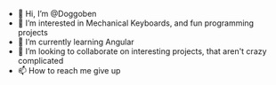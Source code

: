 - 👋 Hi, I’m @Doggoben
- 👀 I’m interested in Mechanical Keyboards, and fun programming projects
- 🌱 I’m currently learning Angular
- 💞️ I’m looking to collaborate on interesting projects, that aren't crazy complicated
- 📫 How to reach me give up

<!---
Doggoben/Doggoben is a ✨ special ✨ repository because its `README.md` (this file) appears on your GitHub profile.
You can click the Preview link to take a look at your changes.
--->
